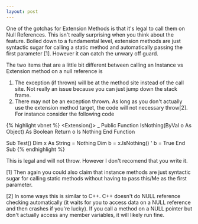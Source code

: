 ```yaml
---
layout: post
---
```

One of the gotchas for Extension Methods is that it's legal to call them on Null References.  This isn't really surprising when you think about the feature.  Boiled down to a fundamental level, extension methods are just syntactic sugar for calling a static method and automatically passing the first parameter [1].  However it can catch the unwary off guard.

The two items that are a little bit different between calling an Instance vs Extension method on a null reference is

  1. The exception (if thrown) will be at the method site instead of the call site.  Not really an issue because you can just jump down the stack frame. 
  2. There may not be an exception thrown.  As long as you don't actually use the extension method target, the code will not necessary throw[2].  For instance consider the following code
    
{% highlight vbnet %}
<Extension()> _
Public Function IsNothing(ByVal o As Object) As Boolean
    Return o Is Nothing
End Function


Sub Test()
    Dim x As String = Nothing
    Dim b = x.IsNothing()   ' b = True
End Sub
{% endhighlight %}

This is legal and will not throw.  However I don't recomend that you write it.

[1] Then again you could also claim that instance methods are just syntactic sugar for calling static methods without having to pass this/Me as the first parameter.

[2] In some ways this is similar to C++.  C++ doesn't do NULL reference checking automatically (it waits for you to access data on a NULL reference and then crashes if you're lucky).  If you call a method on a NULL pointer but don't actually access any member variables, it will likely run fine.

